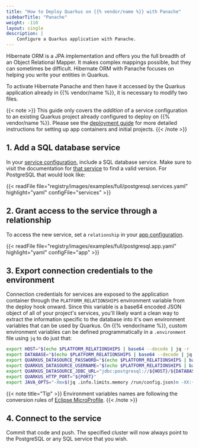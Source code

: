 ```yaml
---
title: "How to Deploy Quarkus on {{% vendor/name %}} with Panache"
sidebarTitle: "Panache"
weight: -110
layout: single
description: |
    Configure a Quarkus application with Panache.
---
```


Hibernate ORM is a JPA implementation and offers you the full breadth of an Object Relational Mapper. It makes complex mappings possible, but they can sometimes be difficult. Hibernate ORM with Panache focuses on helping you write your entities in Quarkus.

To activate Hibernate Panache and then have it accessed by the Quarkus application already in {{% vendor/name %}}, it is necessary to modify two files.

{{< note >}}
This guide only covers the *addition* of a service configuration to an existing Quarkus project already configured to deploy on {{% vendor/name %}}. Please see the [deployment guide](/guides/quarkus/deploy/_index.md) for more detailed instructions for setting up app containers and initial projects.
{{< /note >}}

## 1. Add a SQL database service

In your [service configuration](/add-services/_index.md), include a SQL database service. Make sure to visit the documentation for [that service](/add-services/_index.md) to find a valid version. For PostgreSQL that would look like:

{{< readFile file="registry/images/examples/full/postgresql.services.yaml" highlight="yaml" configFile="services" >}}

## 2. Grant access to the service through a relationship

To access the new service, set a `relationship` in your [app configuration](/create-apps/app-reference/single-runtime-image.md#relationships).

{{< readFile file="registry/images/examples/full/postgresql.app.yaml" highlight="yaml" configFile="app" >}}

## 3. Export connection credentials to the environment

Connection credentials for services are exposed to the application container through the `PLATFORM_RELATIONSHIPS` environment variable from the deploy hook onward. Since this variable is a base64 encoded JSON object of all of your project's services, you'll likely want a clean way to extract the information specific to the database into it's own environment variables that can be used by Quarkus. On {{% vendor/name %}}, custom environment variables can be defined programmatically in a `.environment` file using `jq` to do just that:

```bash {location=".environment"}
export HOST="$(echo $PLATFORM_RELATIONSHIPS | base64 --decode | jq -r '.postgresdatabase[0].host')"
export DATABASE="$(echo $PLATFORM_RELATIONSHIPS | base64 --decode | jq -r '.postgresdatabase[0].path')"
export QUARKUS_DATASOURCE_PASSWORD="$(echo $PLATFORM_RELATIONSHIPS | base64 --decode | jq -r '.postgresdatabase[0].password')"
export QUARKUS_DATASOURCE_USERNAME="$(echo $PLATFORM_RELATIONSHIPS | base64 --decode | jq -r '.postgresdatabase[0].username')"
export QUARKUS_DATASOURCE_JDBC_URL="jdbc:postgresql://${HOST}/${DATABASE}"
export QUARKUS_HTTP_PORT="${PORT}"
export JAVA_OPTS="-Xmx$(jq .info.limits.memory /run/config.json)m -XX:+ExitOnOutOfMemoryError"
```

{{< note title="Tip" >}}
Environment variables names are following the conversion rules of [Eclipse MicroProfile](https://github.com/eclipse/microprofile-config/blob/master/spec/src/main/asciidoc/configsources.asciidoc#user-content-default-configsources).
{{< /note >}}

## 4. Connect to the service

Commit that code and push. The specified cluster will now always point to the PostgreSQL or any SQL service that you wish.
